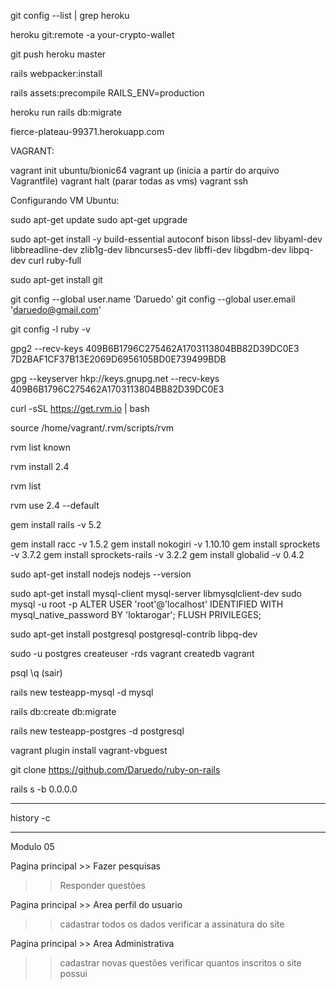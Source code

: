 git config --list | grep heroku

heroku git:remote -a your-crypto-wallet

git push heroku master

rails webpacker:install

rails assets:precompile RAILS_ENV=production

heroku run rails db:migrate

fierce-plateau-99371.herokuapp.com

VAGRANT:

vagrant init ubuntu/bionic64
vagrant up (inicia a partir do arquivo Vagrantfile)
vagrant halt (parar todas as vms)
vagrant ssh

Configurando VM Ubuntu:

sudo apt-get update
sudo apt-get upgrade

sudo apt-get install -y build-essential autoconf bison libssl-dev libyaml-dev libbreadline-dev zlib1g-dev libncurses5-dev libffi-dev libgdbm-dev libpq-dev curl ruby-full

sudo apt-get install git

git config --global user.name 'Daruedo'
git config --global user.email 'daruedo@gmail.com'

git config -l
ruby -v

gpg2 --recv-keys 409B6B1796C275462A1703113804BB82D39DC0E3 7D2BAF1CF37B13E2069D6956105BD0E739499BDB

gpg --keyserver hkp://keys.gnupg.net --recv-keys 409B6B1796C275462A1703113804BB82D39DC0E3

curl -sSL https://get.rvm.io | bash

source /home/vagrant/.rvm/scripts/rvm

rvm list known

rvm install 2.4

rvm list

rvm use 2.4 --default

gem install rails -v 5.2

gem install racc -v 1.5.2
gem install nokogiri -v 1.10.10
gem install sprockets -v 3.7.2
gem install sprockets-rails -v 3.2.2
gem install globalid -v 0.4.2

sudo apt-get install nodejs
nodejs --version

sudo apt-get install mysql-client mysql-server libmysqlclient-dev
sudo mysql -u root -p
ALTER USER 'root'@'localhost' IDENTIFIED WITH mysql_native_password BY 'loktarogar';
FLUSH PRIVILEGES;

sudo apt-get install postgresql postgresql-contrib libpq-dev

sudo -u postgres createuser -rds vagrant
createdb vagrant

psql
\q (sair)

rails new testeapp-mysql -d mysql

rails db:create db:migrate

rails new testeapp-postgres -d postgresql

vagrant plugin install vagrant-vbguest

git clone https://github.com/Daruedo/ruby-on-rails

rails s -b 0.0.0.0

_____

history -c

_____

Modulo 05

Pagina principal >> Fazer pesquisas
>> Responder questões

Pagina principal >> Area perfil do usuario
>> cadastrar todos os dados
>> verificar a assinatura do site

Pagina principal >> Area Administrativa
>> cadastrar novas questões
>> verificar quantos inscritos o site possui



